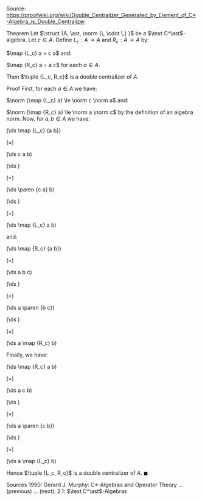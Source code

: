 # 

Source: https://proofwiki.org/wiki/Double_Centralizer_Generated_by_Element_of_C*-Algebra_is_Double_Centralizer

Theorem
Let $\struct {A, \ast, \norm {\, \cdot \,} }$ be a $\text C^\ast$-algebra.
Let $c \in A$.
Define $L_c : A \to A$ and $R_c : A \to A$ by:

$\map {L_c} a = c a$
and:

$\map {R_c} a = a c$
for each $a \in A$. 

Then $\tuple {L_c, R_c}$ is a double centralizer of $A$. 


Proof
First, for each $a \in A$ we have:

$\norm {\map {L_c} a} \le \norm c \norm a$
and:

$\norm {\map {R_c} a} \le \norm a \norm c$
by the definition of an algebra norm.
Now, for $a, b \in A$ we have:














\(\ds \map {L_c} {a b}\)

\(=\)







\(\ds c a b\)




















\(\ds \)

\(=\)







\(\ds \paren {c a} b\)




















\(\ds \)

\(=\)







\(\ds \map {L_c} a b\)









and:














\(\ds \map {R_c} {a b}\)

\(=\)







\(\ds a b c\)




















\(\ds \)

\(=\)







\(\ds a \paren {b c}\)




















\(\ds \)

\(=\)







\(\ds a \map {R_c} b\)









Finally, we have:














\(\ds \map {R_c} a b\)

\(=\)







\(\ds a c b\)




















\(\ds \)

\(=\)







\(\ds a \paren {c b}\)




















\(\ds \)

\(=\)







\(\ds a \map {L_c} b\)









Hence $\tuple {L_c, R_c}$ is a double centralizer of $A$.
$\blacksquare$


Sources
1990: Gerard J. Murphy: C*-Algebras and Operator Theory ... (previous) ... (next): $2.1$: $\text C^\ast$-Algebras




